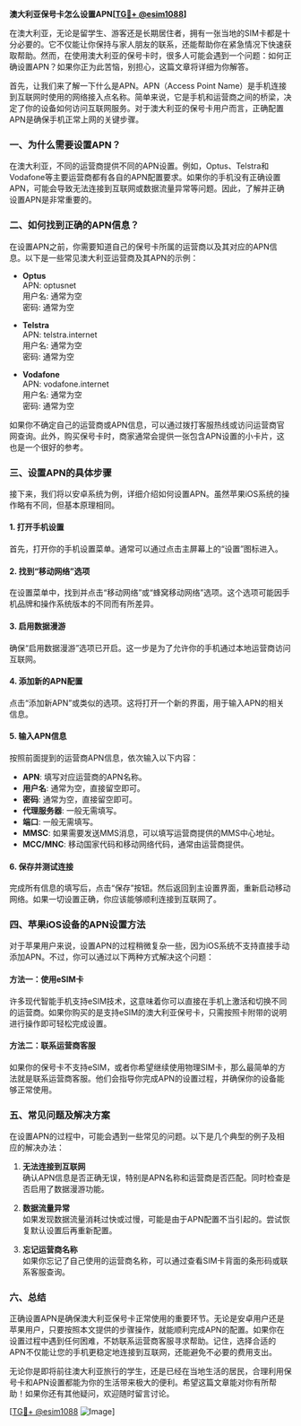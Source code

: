 **澳大利亚保号卡怎么设置APN[[TG💪+ @esim1088](https://t.me/s/esim1088)]**

在澳大利亚，无论是留学生、游客还是长期居住者，拥有一张当地的SIM卡都是十分必要的。它不仅能让你保持与家人朋友的联系，还能帮助你在紧急情况下快速获取帮助。然而，在使用澳大利亚的保号卡时，很多人可能会遇到一个问题：如何正确设置APN？如果你正为此苦恼，别担心，这篇文章将详细为你解答。

首先，让我们来了解一下什么是APN。APN（Access Point Name）是手机连接到互联网时使用的网络接入点名称。简单来说，它是手机和运营商之间的桥梁，决定了你的设备如何访问互联网服务。对于澳大利亚的保号卡用户而言，正确配置APN是确保手机正常上网的关键步骤。

### 一、为什么需要设置APN？

在澳大利亚，不同的运营商提供不同的APN设置。例如，Optus、Telstra和Vodafone等主要运营商都有各自的APN配置要求。如果你的手机没有正确设置APN，可能会导致无法连接到互联网或数据流量异常等问题。因此，了解并正确设置APN是非常重要的。

### 二、如何找到正确的APN信息？

在设置APN之前，你需要知道自己的保号卡所属的运营商以及其对应的APN信息。以下是一些常见澳大利亚运营商及其APN的示例：

- **Optus**  
  APN: optusnet  
  用户名: 通常为空  
  密码: 通常为空  

- **Telstra**  
  APN: telstra.internet  
  用户名: 通常为空  
  密码: 通常为空  

- **Vodafone**  
  APN: vodafone.internet  
  用户名: 通常为空  
  密码: 通常为空  

如果你不确定自己的运营商或APN信息，可以通过拨打客服热线或访问运营商官网查询。此外，购买保号卡时，商家通常会提供一张包含APN设置的小卡片，这也是一个很好的参考。

### 三、设置APN的具体步骤

接下来，我们将以安卓系统为例，详细介绍如何设置APN。虽然苹果iOS系统的操作略有不同，但基本原理相同。

#### 1. 打开手机设置

首先，打开你的手机设置菜单。通常可以通过点击主屏幕上的“设置”图标进入。

#### 2. 找到“移动网络”选项

在设置菜单中，找到并点击“移动网络”或“蜂窝移动网络”选项。这个选项可能因手机品牌和操作系统版本的不同而有所差异。

#### 3. 启用数据漫游

确保“启用数据漫游”选项已开启。这一步是为了允许你的手机通过本地运营商访问互联网。

#### 4. 添加新的APN配置

点击“添加新APN”或类似的选项。这将打开一个新的界面，用于输入APN的相关信息。

#### 5. 输入APN信息

按照前面提到的运营商APN信息，依次输入以下内容：
- **APN**: 填写对应运营商的APN名称。
- **用户名**: 通常为空，直接留空即可。
- **密码**: 通常为空，直接留空即可。
- **代理服务器**: 一般无需填写。
- **端口**: 一般无需填写。
- **MMSC**: 如果需要发送MMS消息，可以填写运营商提供的MMS中心地址。
- **MCC/MNC**: 移动国家代码和移动网络代码，通常由运营商提供。

#### 6. 保存并测试连接

完成所有信息的填写后，点击“保存”按钮。然后返回到主设置界面，重新启动移动网络。如果一切设置正确，你应该能够顺利连接到互联网了。

### 四、苹果iOS设备的APN设置方法

对于苹果用户来说，设置APN的过程稍微复杂一些，因为iOS系统不支持直接手动添加APN。不过，你可以通过以下两种方式解决这个问题：

#### 方法一：使用eSIM卡

许多现代智能手机支持eSIM技术，这意味着你可以直接在手机上激活和切换不同的运营商。如果你购买的是支持eSIM的澳大利亚保号卡，只需按照卡附带的说明进行操作即可轻松完成设置。

#### 方法二：联系运营商客服

如果你的保号卡不支持eSIM，或者你希望继续使用物理SIM卡，那么最简单的方法就是联系运营商客服。他们会指导你完成APN的设置过程，并确保你的设备能够正常使用。

### 五、常见问题及解决方案

在设置APN的过程中，可能会遇到一些常见的问题。以下是几个典型的例子及相应的解决办法：

1. **无法连接到互联网**  
   确认APN信息是否正确无误，特别是APN名称和运营商是否匹配。同时检查是否启用了数据漫游功能。

2. **数据流量异常**  
   如果发现数据流量消耗过快或过慢，可能是由于APN配置不当引起的。尝试恢复默认设置后再重新配置。

3. **忘记运营商名称**  
   如果你忘记了自己使用的运营商名称，可以通过查看SIM卡背面的条形码或联系客服查询。

### 六、总结

正确设置APN是确保澳大利亚保号卡正常使用的重要环节。无论是安卓用户还是苹果用户，只要按照本文提供的步骤操作，就能顺利完成APN的配置。如果你在设置过程中遇到任何困难，不妨联系运营商客服寻求帮助。记住，选择合适的APN不仅能让您的手机更稳定地连接到互联网，还能避免不必要的费用支出。

无论你是即将前往澳大利亚旅行的学生，还是已经在当地生活的居民，合理利用保号卡和APN设置都能为你的生活带来极大的便利。希望这篇文章能对你有所帮助！如果你还有其他疑问，欢迎随时留言讨论。

[[TG💪+ @esim1088](https://t.me/s/esim1088) ![Image](https://i.postimg.cc/4NQfJmqS/Snipaste-2025-05-13-00-14-12.png)]